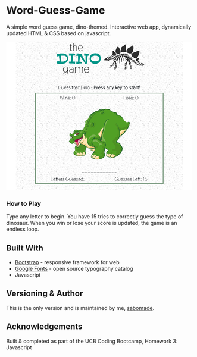 # Word-Guess-Game
A simple word guess game, dino-themed. Interactive web app, dynamically updated HTML & CSS based on javascript.

![Image of Word Guess Game](assets/images/word-guess2.png)

### How to Play
Type any letter to begin. You have 15 tries to correctly guess the type of dinosaur. When you win or lose your score is updated, the game is an endless loop.

## Built With
* [Bootstrap](https://getbootstrap.com/) - responsive framework for web
* [Google Fonts](https://fonts.google.com/) - open source typography catalog
* Javascript

## Versioning & Author
This is the only version and is maintained by me, [sabomade](https://github.com/sabomade).

## Acknowledgements
Built & completed as part of the UCB Coding Bootcamp, Homework 3: Javascript
